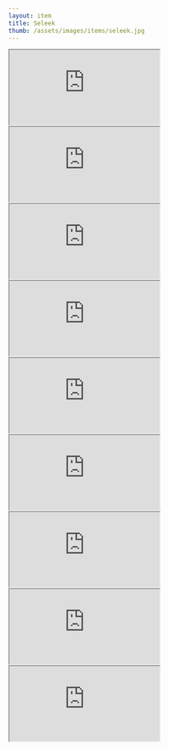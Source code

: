 ```yaml
---
layout: item
title: Seleek
thumb: /assets/images/items/seleek.jpg
---
```

<iframe src="http://magic-items.herokuapp.com/item/embed/7w3hzfh"></iframe>
<iframe src="http://magic-items.herokuapp.com/item/embed/n6jvsgv"></iframe>
<iframe src="http://magic-items.herokuapp.com/item/embed/yjifrdc"></iframe>
<iframe src="http://magic-items.herokuapp.com/item/embed/h6s2nq6"></iframe>
<iframe src="http://magic-items.herokuapp.com/item/embed/jw3rxx4"></iframe>

<iframe src="http://magic-items.herokuapp.com/item/embed/iit6dpv"></iframe>
<iframe src="http://magic-items.herokuapp.com/item/embed/lca6ukz"></iframe>
<iframe src="http://magic-items.herokuapp.com/item/embed/b5mjvj6"></iframe>
<iframe src="http://magic-items.herokuapp.com/item/embed/4h2lpuo"></iframe>
